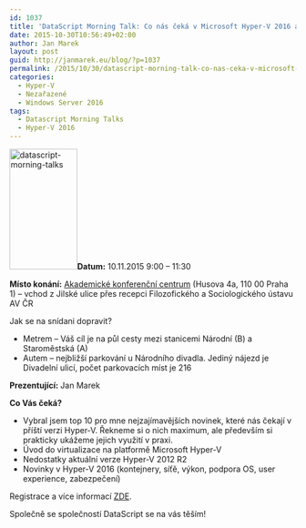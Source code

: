 ```yaml
---
id: 1037
title: 'DataScript Morning Talk: Co nás čeká v Microsoft Hyper-V 2016 a co to znamená v praxi?'
date: 2015-10-30T10:56:49+02:00
author: Jan Marek
layout: post
guid: http://janmarek.eu/blog/?p=1037
permalink: /2015/10/30/datascript-morning-talk-co-nas-ceka-v-microsoft-hyper-v-2016-a-co-to-znamena-v-praxi/
categories:
  - Hyper-V
  - Nezařazené
  - Windows Server 2016
tags:
  - Datascript Morning Talks
  - Hyper-V 2016
---
```

<a href="http://www.datascript.cz/morning-talks/co-nas-ceka-v-microsoft-hyper-v-2016-a-co-to-znamena-v-praxi/" target="_blank"><img class="alignleft size-full wp-image-1038" src="http://janmarek.eu/wp-content/uploads/2015/10/datascript-morning-talks.png" alt="datascript-morning-talks" width="119" height="212" /></a>**Datum:** 10.11.2015 9:00 &#8211; 11:30

**Místo konání:** [Akademické konferenční centrum](http://www.akc-avcr.cz/) (Husova 4a, 110 00 Praha 1) &#8211; vchod z Jilské ulice přes recepci Filozofického a Sociologického ústavu AV ČR

Jak se na snídani dopravit?

  * Metrem &#8211; Váš cíl je na půl cesty mezi stanicemi Národní (B) a Staroměstská (A)
  * Autem &#8211; nejbližší parkování u Národního divadla. Jediný nájezd je Divadelní ulicí, počet parkovacích míst je 216

**Prezentující:** Jan Marek

**Co Vás čeká?**

  * Vybral jsem top 10 pro mne nejzajímavějších novinek, které nás čekají v příští verzi Hyper-V. Řekneme si o nich maximum, ale především si prakticky ukážeme jejich využití v praxi.
  * Úvod do virtualizace na platformě Microsoft Hyper-V
  * Nedostatky aktuální verze Hyper-V 2012 R2
  * Novinky v Hyper-V 2016 (kontejnery, síťě, výkon, podpora OS, user experience, zabezpečení)

Registrace a více informací <a href="http://www.datascript.cz/morning-talks/co-nas-ceka-v-microsoft-hyper-v-2016-a-co-to-znamena-v-praxi/" target="_blank">ZDE</a>.

Společně se společností DataScript se na vás těším!